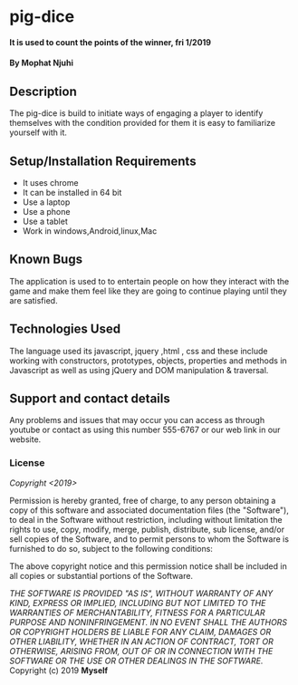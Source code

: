 # pig-dice
#### It is used to count the points of the winner, fri 1/2019
#### By **Mophat Njuhi**
## Description
The pig-dice is build to initiate ways of engaging a player to identify themselves with the condition provided for them it is  easy to familiarize yourself with it.
## Setup/Installation Requirements
* It uses chrome
* It can be installed in 64 bit
* Use a laptop
* Use a phone
* Use a tablet
* Work in windows,Android,linux,Mac

## Known Bugs
The application is used to  to entertain people on how they interact with the game and make them feel like they are going to continue playing until they are satisfied.
## Technologies Used
The language used its javascript, jquery ,html , css and these include working with constructors, prototypes, objects, properties and methods in Javascript as well as using jQuery and DOM manipulation & traversal.
## Support and contact details
Any problems and issues that may occur you can access as through youtube or contact as using this number 555-6767 or our web link in our website.
### License
*Copyright <2019> <COPYRIGHT HOLDER>*

Permission is hereby granted, free of charge, to any person obtaining a copy of this software and associated documentation files (the "Software"), to deal in the Software without restriction, including without limitation the rights to use, copy, modify, merge, publish, distribute, sub license, and/or sell copies of the Software, and to permit persons to whom the Software is furnished to do so, subject to the following conditions:

The above copyright notice and this permission notice shall be included in all copies or substantial portions of the Software.

*THE SOFTWARE IS PROVIDED "AS IS", WITHOUT WARRANTY OF ANY KIND, EXPRESS OR IMPLIED, INCLUDING BUT NOT LIMITED TO THE WARRANTIES OF MERCHANTABILITY, FITNESS FOR A PARTICULAR PURPOSE AND NONINFRINGEMENT. IN NO EVENT SHALL THE AUTHORS OR COPYRIGHT HOLDERS BE LIABLE FOR ANY CLAIM, DAMAGES OR OTHER LIABILITY, WHETHER IN AN ACTION OF CONTRACT, TORT OR OTHERWISE, ARISING FROM, OUT OF OR IN CONNECTION WITH THE SOFTWARE OR THE USE OR OTHER DEALINGS IN THE SOFTWARE.*
Copyright (c) 2019 **Myself**
